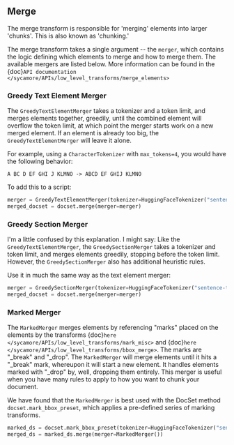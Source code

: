 ## Merge

The merge transform is responsible for 'merging' elements into larger 'chunks'. This is also known as 'chunking.'

The merge transform takes a single argument -- the `merger`, which contains the logic defining which elements to merge and how to merge them. The available mergers are listed below. More information can be found in the {doc}`API documentation </sycamore/APIs/low_level_transforms/merge_elements>`

### Greedy Text Element Merger

The `GreedyTextElementMerger` takes a tokenizer and a token limit, and merges elements together, greedily, until the combined element will overflow the token limit, at which point the merger starts work on a new merged element. If an element is already too big, the `GreedyTextElementMerger` will leave it alone.

For example, using a `CharacterTokenizer` with `max_tokens=4`, you would have the following behavior:

```
A BC D EF GHI J KLMNO -> ABCD EF GHIJ KLMNO
```

To add this to a script:

```python
merger = GreedyTextElementMerger(tokenizer=HuggingFaceTokenizer("sentence-transformers/all-MiniLM-L6-v2", max_tokens=512))
merged_docset = docset.merge(merger=merger)
```

### Greedy Section Merger

I'm a little confused by this explanation. I might say: Like the `GreedyTextElementMerger`, the `GreedySectionMerger` takes a tokenizer and token limit, and merges elements greedily, stopping before the token limit. However, the `GreedySectionMerger` also has additional heuristic rules.

Use it in much the same way as the text element merger:

```python
merger = GreedySectionMerger(tokenizer=HuggingFaceTokenizer("sentence-transformers/all-MiniLM-L6-v2", max_tokens=512))
merged_docset = docset.merge(merger=merger)
```

### Marked Merger

The `MarkedMerger` merges elements by referencing "marks" placed on the elements by the transforms {doc}`here </sycamore/APIs/low_level_transforms/mark_misc>` and {doc}`here </sycamore/APIs/low_level_transforms/bbox_merge>`.
The marks are "_break" and "_drop". The `MarkedMerger` will merge elements until it hits a "_break" mark, whereupon it will start a new element. It handles elements marked with "_drop" by, well, dropping them entirely. This merger is useful when you have many rules to apply to how you want to chunk your document.

We have found that the `MarkedMerger` is best used with the DocSet method `docset.mark_bbox_preset`, which applies a pre-defined series of marking transforms.

```python
marked_ds = docset.mark_bbox_preset(tokenizer=HuggingFaceTokenizer("sentence-transformers/all-MiniLM-L6-v2", token_limit=512))
merged_ds = marked_ds.merge(merger=MarkedMerger())
```
